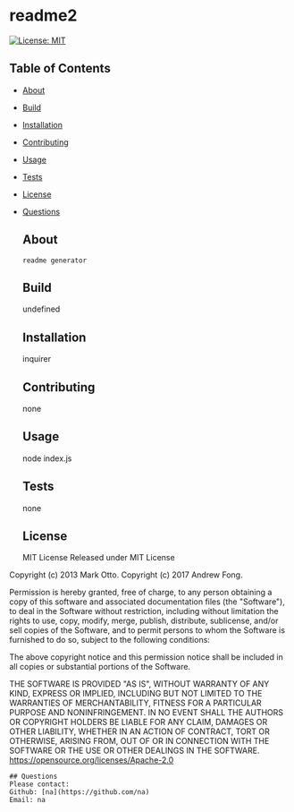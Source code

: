# readme2
  [![License: MIT](https://img.shields.io/badge/License-MIT-yellow.svg)](https://opensource.org/licenses/MIT)
  ## Table of Contents
  * [About](#about)
  * [Build](#build)
  * [Installation](#installation)
  * [Contributing](#contributing)
  * [Usage](#usage)
  * [Tests](#tests)
  * [License](#license)
  * [Questions](#questions)

    ## About
        readme generator
    
    ## Build
      undefined
    
    ## Installation
      inquirer
    
    ## Contributing
      none
    
    ## Usage
      node index.js
    
    ## Tests
      none
    
    ## License
      MIT License
Released under MIT License

Copyright (c) 2013 Mark Otto.
Copyright (c) 2017 Andrew Fong.

Permission is hereby granted, free of charge, to any person obtaining a copy of this software and associated documentation files (the "Software"), 
to deal in the Software without restriction, including without limitation the rights to use, copy, modify, merge, publish, distribute, 
sublicense, and/or sell copies of the Software, and to permit persons to whom the Software is furnished to do so, subject to the following conditions:

The above copyright notice and this permission notice shall be included in all copies or substantial portions of the Software.

THE SOFTWARE IS PROVIDED "AS IS", WITHOUT WARRANTY OF ANY KIND, EXPRESS OR IMPLIED, INCLUDING BUT NOT LIMITED TO 
THE WARRANTIES OF MERCHANTABILITY, FITNESS FOR A PARTICULAR PURPOSE AND NONINFRINGEMENT. 
IN NO EVENT SHALL THE AUTHORS OR COPYRIGHT HOLDERS BE LIABLE FOR ANY CLAIM, DAMAGES OR OTHER LIABILITY, 
WHETHER IN AN ACTION OF CONTRACT, TORT OR OTHERWISE, ARISING FROM, OUT OF OR IN CONNECTION WITH THE SOFTWARE OR THE USE 
OR OTHER DEALINGS IN THE SOFTWARE.
      https://opensource.org/licenses/Apache-2.0


    ## Questions
    Please contact:
    Github: [na](https://github.com/na)
    Email: na
  